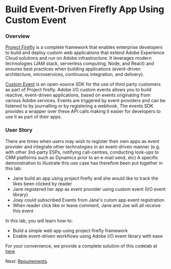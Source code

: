 # Build Event-Driven Firefly App Using Custom Event

### Overview

[Project Firefly](https://github.com/AdobeDocs/project-firefly) is a complete framework that enables enterprise developers to build and deploy custom web applications that extend Adobe Experience Cloud solutions and run on Adobe infrastructure. It leverages modern technologies (JAM stack, serverless computing, Node, and React) and ensures best practices when building applications (event-driven architecture, microservices, continuous integration, and delivery). 

[Custom Event](https://github.com/adobe/aio-lib-events) is an open-source SDK for the use of third party customers as part of Project firefly. Adobe I/O custom events allows you to build reactive, event-driven applications, based on events originating from various Adobe services. Events are triggered by event providers and can be listened to by journalling or by registering a webhook, The events SDK provides a wrapper over these API calls making it easier for developers to use it as part of their apps. 

### User Story
There are times when users may wish to register their own apps as event provider and integrate other technologies in an event-driven manner (e.g. with other 3rd-party ESPs, notifying call-centres, conducting look-ups to CRM platforms such as Dynamics prior to an e-mail send, etc) 
A specific demonstration to illustrate this use case has therefore been put together in this lab:
* Jane build an app using project firefly and she would like to track the likes been clicked by reader
* Jane registered her app as event provider using custom event (I/O event library) 
* Joey could subscribed Events from Jane's cutom app event registration 
* When reader click like or leave comment, Jane and Joe will all receive this event

In this lab, you will learn how to:
* Build a simple web app using project firefly framework
* Enable event-driven workflows using Adobe I/O event library with ease 

For your convenience, we provide a complete solution of this codelab at [here](https://github.com/AdobeDocs/adobeio-samples-custom-events)

Next: [Requirements](/lessons/requirements.md).



